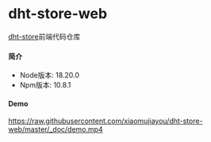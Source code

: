 # dht-store-web

[dht-store]()前端代码仓库

#### 简介
- Node版本: 18.20.0
- Npm版本: 10.8.1

#### Demo

https://raw.githubusercontent.com/xiaomujiayou/dht-store-web/master/_doc/demo.mp4
